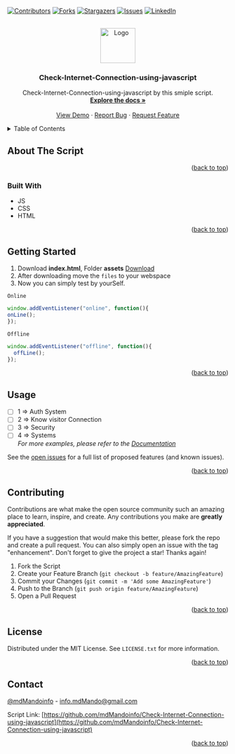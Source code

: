 <div id="top"></div>

<!-- PROJECT SHIELDS -->

[![Contributors][contributors-shield]][contributors-url]
[![Forks][forks-shield]][forks-url]
[![Stargazers][stars-shield]][stars-url]
[![Issues][issues-shield]][issues-url]
[![LinkedIn][linkedin-shield]][linkedin-url]



<!-- PROJECT LOGO -->
<br />
<div align="center">
  <a href="https://github.com/mdMandoinfo/Check-Internet-Connection-using-javascript">
    <img src="https://avatars.githubusercontent.com/u/91418066?v=4" alt="Logo" width="80" height="80">
  </a>

<h3 align="center">Check-Internet-Connection-using-javascript</h3>
  <p align="center">
    Check-Internet-Connection-using-javascript
    by this smiple script.
    <br />
    <a href="https://github.com/mdMandoinfo/Check-Internet-Connection-using-javascript/blob/main/docs.md"><strong>Explore the docs »</strong></a>
    <br />
    <br />
    <a href="https://github.com/mdMandoinfo/Check-Internet-Connection-using-javascript/tree/main/images">View Demo</a>
    ·
    <a href="https://github.com/mdMandoinfo/Check-Internet-Connection-using-javascript/issues">Report Bug</a>
    ·
    <a href="https://github.com/mdMandoinfo/Check-Internet-Connection-using-javascript/issues">Request Feature</a>
  </p>
</div>



<!-- TABLE OF CONTENTS -->
<details>
  <summary>Table of Contents</summary>
  <ol>
    <li>
      <a href="#about-the-project">About The Script</a>
      <ul>
        <li><a href="#built-with">Built With</a></li>
      </ul>
    </li>
    <li>
      <a href="#getting-started">Getting Started</a>
      <ul>
      </ul>
    </li>
    <li><a href="#usage">Usage</a></li>
    <li><a href="#license">License</a></li>
    <li><a href="#contact">Contact</a></li>
  </ol>
</details>



<!-- ABOUT THE PROJECT -->
## About The Script

<p align="right">(<a href="#top">back to top</a>)</p>



### Built With

* JS
* CSS
* HTML

<p align="right">(<a href="#top">back to top</a>)</p>



<!-- GETTING STARTED -->
## Getting Started

1. Download **index.html**, Folder **assets** [Download](https://github.com//mdMandoinfo/Check-Internet-Connection-using-javascript/archive/refs/heads/main.zip)
2. After downloading move the `files` to your webspace
3. Now you can simply test by yourSelf.

  ```msg
  Online
  ```
  ```js
window.addEventListener("online", function(){
  onLine();
});
  ```
  ```msg
  Offline
  ```
  ```js
window.addEventListener("offline", function(){
    offLine(); 
});
  ```

<p align="right">(<a href="#top">back to top</a>)</p>



<!-- USAGE EXAMPLES -->
## Usage

- [ ] 1 => Auth System
- [ ] 2 => Know visitor Connection
- [ ] 3 => Security
- [ ] 4 => Systems <br>
_For more examples, please refer to the [Documentation](https://github.com/mdMandoinfo/Check-Internet-Connection-using-javascript/blob/main/docs.md)_

See the [open issues](https://github.com/mdMandoinfo/Check-Internet-Connection-using-javascript/issues) for a full list of proposed features (and known issues).

<p align="right">(<a href="#top">back to top</a>)</p>

<!-- CONTRIBUTING -->
## Contributing

Contributions are what make the open source community such an amazing place to learn, inspire, and create. Any contributions you make are **greatly appreciated**.

If you have a suggestion that would make this better, please fork the repo and create a pull request. You can also simply open an issue with the tag "enhancement".
Don't forget to give the project a star! Thanks again!

1. Fork the Script
2. Create your Feature Branch (`git checkout -b feature/AmazingFeature`)
3. Commit your Changes (`git commit -m 'Add some AmazingFeature'`)
4. Push to the Branch (`git push origin feature/AmazingFeature`)
5. Open a Pull Request

<p align="right">(<a href="#top">back to top</a>)</p>



<!-- LICENSE -->
## License

Distributed under the MIT License. See `LICENSE.txt` for more information.

<p align="right">(<a href="#top">back to top</a>)</p>



<!-- CONTACT -->
## Contact

[@mdMandoinfo](https://twitter.com/mdMandoinfo) - info.mdMando@gmail.com

Script Link: [https://github.com/mdMandoinfo/Check-Internet-Connection-using-javascript](https://github.com/mdMandoinfo/Check-Internet-Connection-using-javascript)

<p align="right">(<a href="#top">back to top</a>)</p>


<!-- MARKDOWN LINKS & IMAGES -->
<!-- https://www.markdownguide.org/basic-syntax/#reference-style-links -->
[contributors-shield]: https://img.shields.io/github/contributors/mdMandoinfo/Check-Internet-Connection-using-javascript.svg?style=for-the-badge
[contributors-url]: https://github.com/mdMandoinfo/Check-Internet-Connection-using-javascript/graphs/contributors
[forks-shield]: https://img.shields.io/github/forks/mdMandoinfo/Check-Internet-Connection-using-javascript.svg?style=for-the-badge
[forks-url]: https://github.com/mdMandoinfo/Check-Internet-Connection-using-javascript/network/members
[stars-shield]: https://img.shields.io/github/stars/mdMandoinfo/Check-Internet-Connection-using-javascript.svg?style=for-the-badge
[stars-url]: https://github.com/mdMandoinfo/Check-Internet-Connection-using-javascript/stargazers
[issues-shield]: https://img.shields.io/github/issues/Check-Internet-Connection-using-javascript.svg?style=for-the-badge
[issues-url]: https://github.com/mdMandoinfo/Check-Internet-Connection-using-javascript/issues
[license-shield]: https://img.shields.io/github/license/mdMandoinfo/Check-Internet-Connection-using-javascript.svg?style=for-the-badge
[linkedin-shield]: https://img.shields.io/badge/-twitter-black.svg?style=for-the-badge&logo=twitter&colorB=555
[linkedin-url]: https://twitter.com/mdMandoinfo
[screenshot-online]: images/screenshot_online.png
[screenshot-offline]: images/screenshot_offline.png
